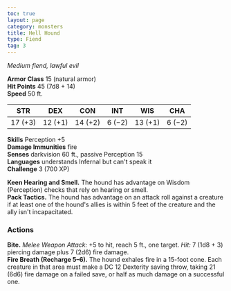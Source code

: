 ```yaml
---
toc: true
layout: page
category: monsters
title: Hell Hound
type: Fiend
tag: 3
---
```

_Medium fiend, lawful evil_

**Armor Class** 15 (natural armor)    
**Hit Points** 45 (7d8 + 14)    
**Speed** 50 ft. 

| STR     | DEX     | CON     | INT     | WIS     | CHA     |
|---------|---------|---------|---------|---------|---------|
| 17 (+3) | 12 (+1) | 14 (+2) | 6 (−2)  | 13 (+1) | 6 (−2)  |

**Skills** Perception +5    
**Damage Immunities** fire    
**Senses** darkvision 60 ft., passive Perception 15    
**Languages** understands Infernal but can't speak it    
**Challenge** 3 (700 XP) 

**Keen Hearing and Smell.** The hound has advantage on Wisdom (Perception) checks that rely on hearing or smell.    
**Pack Tactics.** The hound has advantage on an attack roll against a creature if at least one of the hound's allies is within 5 feet of the creature and the ally isn't incapacitated. 

### Actions    
**Bite.** _Melee Weapon Attack:_ +5 to hit, reach 5 ft., one target. _Hit:_ 7 (1d8 + 3) piercing damage plus 7 (2d6) fire damage.    
**Fire Breath (Recharge 5–6).** The hound exhales fire in a 15-foot cone. Each creature in that area must make a DC 12 Dexterity saving throw, taking 21 (6d6) fire damage on a failed save, or half as much damage on a successful one.